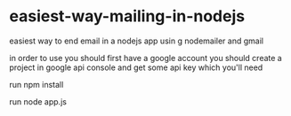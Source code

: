 # easiest-way-mailing-in-nodejs
easiest way to end email in a nodejs app usin g nodemailer and gmail

in order to use you should first have a google account
you should create a project in google api console and get some api key which you'll need


run npm install

run node app.js
